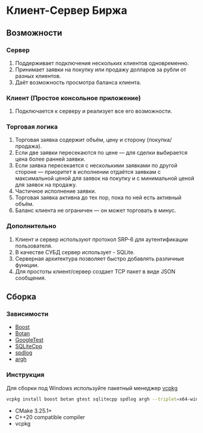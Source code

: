 # Клиент-Сервер Биржа

## Возможности

### Сервер

1. Поддерживает подключения нескольких клиентов одновременно.
2. Принимает заявки на покупку или продажу долларов за рубли от разных клиентов.
3. Даёт возможность просмотра баланса клиента.

### Клиент (Простое консольное приложение)

1. Подключается к серверу и реализует все его возможности.

### Торговая логика

1. Торговая заявка содержит объём, цену и сторону (покупка/продажа).
2. Если две заявки пересекаются по цене — для сделки выбирается цена более ранней заявки.
3. Если заявка пересекается с несколькими заявками по другой стороне — приоритет в исполнении отдаётся заявкам с максимальной ценой для заявок на покупку и с минимальной ценой для заявок на продажу.
4. Частичное исполнение заявки.
5. Торговая заявка активна до тех пор, пока по ней есть активный объём.
6. Баланс клиента не ограничен — он может торговать в минус.

### Дополнительно

1. Клиент и сервер используют протокол SRP-6 для аутентификации пользователя.
2. В качестве СУБД сервер использует - SQLite.
3. Серверная архитектура позволяет быстро добавлять различные функции.
4. Для простоты клиент/сервер создает TCP пакет в виде JSON сообщения.

## Сборка

### Зависимости

- [Boost](https://github.com/boostorg/boost)
- [Botan](https://github.com/randombit/botan)
- [GoogleTest](https://github.com/google/googletest)
- [SQLiteCpp](https://github.com/SRombauts/SQLiteCpp)
- [spdlog](https://github.com/gabime/spdlog)
- [argh](https://github.com/adishavit/argh)

### Инструкция

Для сборки под Windows используйте пакетный менеджер [vcpkg](https://github.com/microsoft/vcpkg)

```bash
vcpkg install boost botan gtest sqlitecpp spdlog argh --triplet=x64-windows-static-md
```

* CMake 3.25.1+
* C++20 compatible compiler
* vcpkg